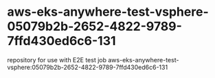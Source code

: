 # aws-eks-anywhere-test-vsphere-05079b2b-2652-4822-9789-7ffd430ed6c6-131
repository for use with E2E test job aws-eks-anywhere-test-vsphere:05079b2b-2652-4822-9789-7ffd430ed6c6-131
